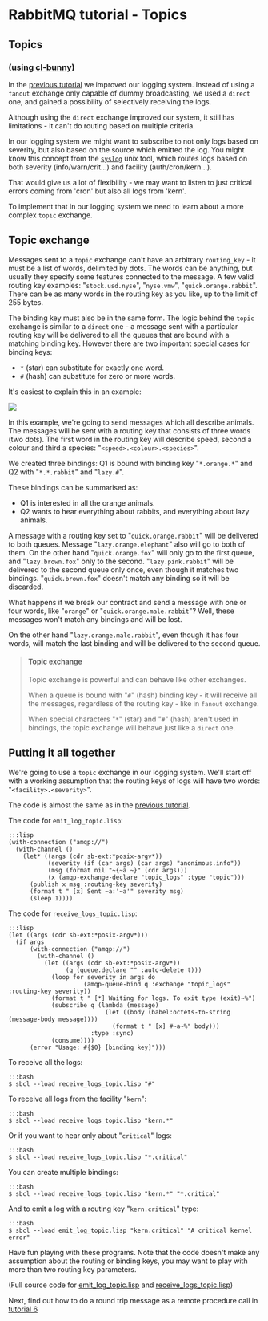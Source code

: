 <!--
Copyright (C) 2007-2015 Pivotal Software, Inc. 

All rights reserved. This program and the accompanying materials
are made available under the terms of the under the Apache License, 
Version 2.0 (the "License”); you may not use this file except in compliance 
with the License. You may obtain a copy of the License at

http://www.apache.org/licenses/LICENSE-2.0

Unless required by applicable law or agreed to in writing, software
distributed under the License is distributed on an "AS IS" BASIS,
WITHOUT WARRANTIES OR CONDITIONS OF ANY KIND, either express or implied.
See the License for the specific language governing permissions and
limitations under the License.
-->
# RabbitMQ tutorial - Topics

## Topics
### (using [cl-bunny](http://cl-rabbit.io/cl-bunny))

In the [previous tutorial](tutorial-four-cl.md) we improved our
logging system. Instead of using a `fanout` exchange only capable of
dummy broadcasting, we used a `direct` one, and gained a possibility
of selectively receiving the logs.

Although using the `direct` exchange improved our system, it still has
limitations - it can't do routing based on multiple criteria.

In our logging system we might want to subscribe to not only logs
based on severity, but also based on the source which emitted the log.
You might know this concept from the
[`syslog`](http://en.wikipedia.org/wiki/Syslog) unix tool, which
routes logs based on both severity (info/warn/crit...) and facility
(auth/cron/kern...).

That would give us a lot of flexibility - we may want to listen to
just critical errors coming from 'cron' but also all logs from 'kern'.

To implement that in our logging system we need to learn about a more
complex `topic` exchange.


Topic exchange
--------------

Messages sent to a `topic` exchange can't have an arbitrary
`routing_key` - it must be a list of words, delimited by dots. The
words can be anything, but usually they specify some features
connected to the message. A few valid routing key examples:
"`stock.usd.nyse`", "`nyse.vmw`", "`quick.orange.rabbit`". There can be as
many words in the routing key as you like, up to the limit of 255
bytes.

The binding key must also be in the same form. The logic behind the
`topic` exchange is similar to a `direct` one - a message sent with a
particular routing key will be delivered to all the queues that are
bound with a matching binding key. However there are two important
special cases for binding keys:

  * `*` (star) can substitute for exactly one word.
  * `#` (hash) can substitute for zero or more words.

It's easiest to explain this in an example:

![](http://i.imgur.com/L02kpQt.png)

In this example, we're going to send messages which all describe
animals. The messages will be sent with a routing key that consists of
three words (two dots). The first word in the routing key
will describe speed, second a colour and third a species:
"`<speed>.<colour>.<species>`".

We created three bindings: Q1 is bound with binding key "`*.orange.*`"
and Q2 with "`*.*.rabbit`" and "`lazy.#`".

These bindings can be summarised as:

  * Q1 is interested in all the orange animals.
  * Q2 wants to hear everything about rabbits, and everything about lazy
    animals.

A message with a routing key set to "`quick.orange.rabbit`"
will be delivered to both queues. Message
"`lazy.orange.elephant`" also will go to both of them. On the other hand
"`quick.orange.fox`" will only go to the first queue, and
"`lazy.brown.fox`" only to the second. "`lazy.pink.rabbit`" will
be delivered to the second queue only once, even though it matches two bindings.
"`quick.brown.fox`" doesn't match any binding so it will be discarded.

What happens if we break our contract and send a message with one or
four words, like "`orange`" or "`quick.orange.male.rabbit`"? Well,
these messages won't match any bindings and will be lost.

On the other hand "`lazy.orange.male.rabbit`", even though it has four
words, will match the last binding and will be delivered to the second
queue.

> #### Topic exchange
>
> Topic exchange is powerful and can behave like other exchanges.
>
> When a queue is bound with "`#`" (hash) binding key - it will receive
> all the messages, regardless of the routing key - like in `fanout` exchange.
>
> When special characters "`*`" (star) and "`#`" (hash) aren't used in bindings,
> the topic exchange will behave just like a `direct` one.

Putting it all together
-----------------------

We're going to use a `topic` exchange in our logging system. We'll
start off with a working assumption that the routing keys of logs will
have two words: "`<facility>.<severity>`".

The code is almost the same as in the
[previous tutorial](tutorial-four-cl.md).

The code for `emit_log_topic.lisp`:

    :::lisp
    (with-connection ("amqp://")
      (with-channel ()
        (let* ((args (cdr sb-ext:*posix-argv*))
               (severity (if (car args) (car args) "anonimous.info"))
               (msg (format nil "~{~a ~}" (cdr args)))
               (x (amqp-exchange-declare "topic_logs" :type "topic")))
          (publish x msg :routing-key severity)
          (format t " [x] Sent ~a:'~a'" severity msg)
          (sleep 1))))




The code for `receive_logs_topic.lisp`:

    :::lisp
    (let ((args (cdr sb-ext:*posix-argv*)))
      (if args
          (with-connection ("amqp://")
            (with-channel ()
              (let ((args (cdr sb-ext:*posix-argv*))
                    (q (queue.declare "" :auto-delete t)))
                (loop for severity in args do
                         (amqp-queue-bind q :exchange "topic_logs" :routing-key severity))
                (format t " [*] Waiting for logs. To exit type (exit)~%")
                (subscribe q (lambda (message)
                               (let ((body (babel:octets-to-string (message-body message))))
                                 (format t " [x] #~a~%" body)))
                           :type :sync)
                (consume))))
          (error "Usage: #{$0} [binding key]")))


To receive all the logs:

    :::bash
    $ sbcl --load receive_logs_topic.lisp "#"

To receive all logs from the facility "`kern`":

    :::bash
    $ sbcl --load receive_logs_topic.lisp "kern.*"

Or if you want to hear only about "`critical`" logs:

    :::bash
    $ sbcl --load receive_logs_topic.lisp "*.critical"

You can create multiple bindings:

    :::bash
    $ sbcl --load receive_logs_topic.lisp "kern.*" "*.critical"


And to emit a log with a routing key "`kern.critical`" type:

    :::bash
    $ sbcl --load emit_log_topic.lisp "kern.critical" "A critical kernel error"


Have fun playing with these programs. Note that the code doesn't make
any assumption about the routing or binding keys, you may want to play
with more than two routing key parameters.

(Full source code for [emit_log_topic.lisp](code/emit_log_topic.lisp)
and [receive_logs_topic.lisp](code/receive_logs_topic.lisp))

Next, find out how to do a round trip message as a remote procedure call in [tutorial 6](tutorial-six-cl.md)
